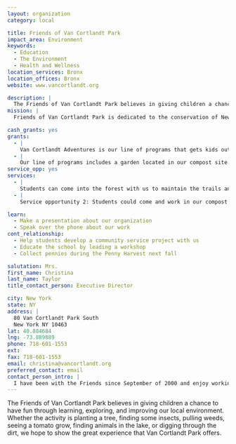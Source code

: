 ```yaml
---
layout: organization
category: local

title: Friends of Van Cortlandt Park
impact_area: Environment
keywords: 
  - Education
  - The Environment
  - Health and Wellness
location_services: Bronx
location_offices: Bronx
website: www.vancortlandt.org

description: |
  The Friends of Van Cortlandt Park believes in giving children a chance to have fun through learning, exploring, and improving our local environment. Whether the activity is planting a tree, finding some insects, pulling weeds, seeing a tomato grow, finding animals in the lake, or digging through the dirt, we hope to show the great experience that Van Cortlandt Park offers.
mission: |
  Friends of Van Cortlandt Park is dedicated to the conservation of New York's third largest park. Scenic trails, historic landmarks, forests and the borough's largest lake make up the beautiful landscape.

cash_grants: yes
grants: 
  - |
    Van Cortlandt Adventures is our line of programs that gets kids out into nature to explore the lake and forest of Van Cortlandt Park.  Forester for a Day and Freshwater Ecology are two of these programs that need funding to replace the materials we use with children in the Park. Money received would be used towards refilling our water and soil testing kits ($100 each), replace our aquatic dip nets ($200), replace old shovels ($300) and purchase plant materials ($400). All of our programs in addition to our Van Cortlandt Adventures children’s programs are free and donations ensure that they stay that way.
  - |
    Our line of programs includes a garden located in our compost site. Children, teenagers, and adults of all ages come to the compost site to learn about the environmental benefits of composting and how much fun it is to break down compostable products into soil that nurtures plants. The compost that our volunteers help us break down into soil is used to nourish our vegetable garden. A donation of $500 would allow us to buy plants and seeds for our vegetable beds, or can be used towards plants to start a butterfly garden.
service_opp: yes
services: 
  - |
    Students can come into the forest with us to maintain the trails and plant trees. They would get the chance to roll up their sleeves and pull invasive plants, plant native ones and remove trash from along the trails. This is a great opportunity for students to help us achieve one of our main goals of restoring the trails of Van Cortlandt Park.
  - |
    Service opportunity 2: Students could come and work in our compost site/garden. We would teach them the basics about composting and then show them how to turn and sift the compost bins. Depending on the time of year students can also help us plant, water, weed, and perform upkeep of our garden.

learn: 
  - Make a presentation about our organization
  - Speak over the phone about our work
cont_relationship: 
  - Help students develop a community service project with us
  - Educate the school by leading a workshop
  - Collect pennies during the Penny Harvest next fall

salutation: Mrs.
first_name: Christina
last_name: Taylor
title_contact_person: Executive Director

city: New York
state: NY
address: |
  80 Van Cortlandt Park South  
  New York NY 10463
lat: 40.884684
lng: -73.889889
phone: 718-601-1553
ext: 
fax: 718-601-1553
email: christina@vancortlandt.org
preferred_contact: email
contact_person_intro: |
  I have been with the Friends since September of 2000 and enjoy working outdoors teaching people about Van Cortlandt Park and the importance of preserving the environment.  I conduct many of the Friends programs where I work with kids as young as 3 and adults as old as 99.  I enjoy leading the Van Cortlandt Adventures programs with school groups the most because of the youthful enthusiasm and excitement to learn that children so often exhibit when they come to the Park for one of our programs.
---
```

The Friends of Van Cortlandt Park believes in giving children a chance to have fun through learning, exploring, and improving our local environment. Whether the activity is planting a tree, finding some insects, pulling weeds, seeing a tomato grow, finding animals in the lake, or digging through the dirt, we hope to show the great experience that Van Cortlandt Park offers.